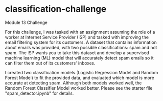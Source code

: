 # classification-challenge
Module 13 Challenge

For this challenge, I was tasked with an assignment assuming the role of a worker at Internet Service Provider (ISP) and tasked with improving the email filtering system for its customers. A dataset that contains information about emails was provided, with two possible classifications: spam and not spam. The ISP wants you to take this dataset and develop a supervised machine learning (ML) model that will accurately detect spam emails so it can filter them out of its customers' inboxes.

I created two classification models (Logistic Regression Model and Random Forest Model) to fit the provided data, and evaluated which model is more accurate at detecting spam. 
Although both models worked well, the Random Forest Classifier Model worked better. Please see the starter file "spam_detector.ipynb" for details. 




